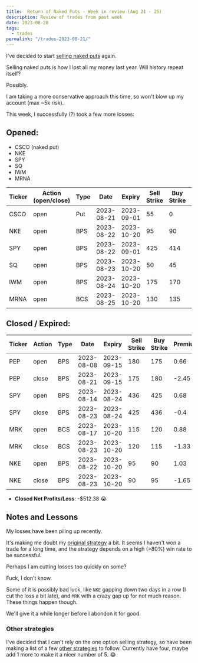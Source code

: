 ```yaml
---
title:  Return of Naked Puts - Week in review (Aug 21 - 25)
description: Review of trades from past week
date: 2023-08-28
tags:
  - trades
permalink: "/trades-2023-08-21/"
---
```


I've decided to start <a href="/naked-put-strategy">selling naked puts</a> again.

Selling naked puts is how I lost all my money last year.  Will history repeat itself?

Possibly.

I am taking a more conservative approach this time, so won't blow up my account (max ~5k risk).

This week, I successfully (?) took a few more losses:

## Opened:
- CSCO (naked put)
- NKE
- SPY
- SQ
- IWM
- MRNA

<div class="trade-table weekly full-width">

|**Ticker**|**Action (open/close)**|**Type**|**Date**|**Expiry**|**Sell Strike**|**Buy Strike**|**Premium**|**Qty**|**Fee**|**Net**|
|---|---|---|---|---|---|---|---|---|---|---|
|CSCO|open|Put|2023-08-21|2023-09-01|55|0|0.5|1|0.63|49.37|
|NKE|open|BPS|2023-08-22|2023-10-20|95|90|1.03|2|1.13|204.87|
|SPY|open|BPS|2023-08-22|2023-09-01|425|414|0.67|1|2.5|64.5|
|SQ|open|BPS|2023-08-23|2023-10-20|50|45|0.78|2|2.82|153.18|
|IWM|open|BPS|2023-08-24|2023-10-20|175|170|0.73|2|1.13|144.87|
|MRNA|open|BCS|2023-08-25|2023-10-20|130|135|0.85|2|2.82|167.18|

</div>

## Closed / Expired:

<div class = "trade-table monthly full-width">

|**Ticker**|**Action**|**Type**|**Date**|**Expiry**|**Sell Strike**|**Buy Strike**|**Premium**|**Qty**|**Fee**|**Net**|**Profit/Loss**|
|---|---|---|---|---|---|---|---|---|---|---|---|
|PEP|open|BPS|2023-08-08|2023-09-15|180|175|0.66|2|1.41|130.59|-$362.23|
|PEP|close|BPS|2023-08-21|2023-09-15|175|180|-2.45|2|2.82|-492.82|
|SPY|open|BPS|2023-08-14|2023-08-24|436|425|0.68|1|2.5|65.5|$24.10|
|SPY|close|BPS|2023-08-23|2023-08-24|425|436|-0.4|1|1.4|-41.4|
|MRK|open|BCS|2023-08-17|2023-10-20|115|120|0.88|1|1.4|86.6|-$47.80|
|MRK|close|BCS|2023-08-23|2023-10-20|120|115|-1.33|1|1.4|-134.4|
|NKE|open|BPS|2023-08-22|2023-10-20|95|90|1.03|2|1.13|204.87|-$126.45|
|NKE|close|BPS|2023-08-23|2023-10-20|90|95|-1.65|2|1.32|-331.32|

</div>

- **Closed Net Profits/Loss**: -$512.38 😭

## Notes and Lessons

My losses have been piling up recently.  

It's making me doubt my <a href="/gin-lim-strategy/">original strategy</a> a bit.  It seems I  haven't won a trade for a long time, and the strategy depends on a high (>80%) win rate to be successful.

Perhaps I am cutting losses too quickly on some?

Fuck, I don't know.

Some of it is possibly bad luck, like `NKE` gapping down two days in a row (I cut the loss a bit late), and `MRK` with a crazy gap up for not much reason.  These things happen though.

We'll give it a while longer before I abondon it for good.

### Other strategies
I've decided that I can't rely on the one option selling strategy, so have been making a list of a few <a href="/strategies/">other strategies</a> to follow.  Currently have four, maybe add 1 more to make it a nicer number of 5. 😂










